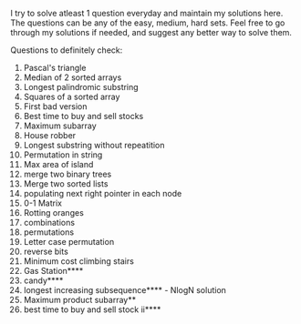 I try to solve atleast 1 question everyday and maintain my solutions here. The questions can be any of the easy, medium, hard sets.
Feel free to go through my solutions if needed, and suggest any better way to solve them.

Questions to definitely check:
1. Pascal's triangle
2. Median of 2 sorted arrays
3. Longest palindromic substring
4. Squares of a sorted array
5. First bad version
6. Best time to buy and sell stocks
7. Maximum subarray
8. House robber
9. Longest substring without repeatition
10. Permutation in string
11. Max area of island
12. merge two binary trees
13. Merge two sorted lists
14. populating next right pointer in each node
15. 0-1 Matrix
16. Rotting oranges
17. combinations
18. permutations
19. Letter case permutation
20. reverse bits
21. Minimum cost climbing stairs
22. Gas Station****
23. candy****
24. longest increasing subsequence**** - NlogN solution
25. Maximum product subarray**
26. best time to buy and sell stock ii****
